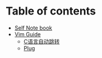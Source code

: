 # Table of contents

* [Self Note book](README.md)
* [Vim Guide](vim/summary.md)
  * [C语言自动跳转](vim/c-yu-yan-zi-dong-tiao-zhuan.md)
  * [Plug](vim/plug.md)
